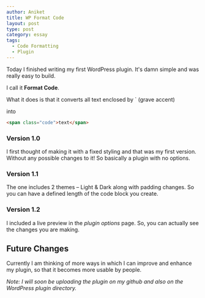 ```yaml
---
author: Aniket
title: WP Format Code
layout: post
type: post
category: essay
tags:
  - Code Formatting
  - Plugin
---
```


Today I finished writing my first WordPress plugin. It's damn simple and was really easy to build.

I call it **Format Code**.

What it does is that it converts all text enclosed by ` (grave accent)

into

```html
<span class="code">text</span>
```

### Version 1.0

I first thought of making it with a fixed styling and that was my first version. Without any possible changes to it! So basically a plugin with no options.

### Version 1.1

The one includes 2 themes – Light & Dark along with padding changes.
So you can have a defined length of the code block you create.

### Version 1.2

I included a live preview in the *plugin options* page. So, you can actually see the changes you are making.

## Future Changes

Currently I am thinking of more ways in which I can improve and enhance my plugin, so that it becomes more usable by people.

*Note: I will soon be uploading the plugin on my github and also on the WordPress plugin directory.*